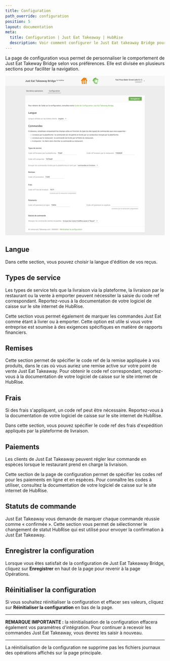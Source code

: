 ```yaml
---
title: Configuration
path_override: configuration
position: 5
layout: documentation
meta:
  title: Configuration | Just Eat Takeaway | HubRise
  description: Voir comment configurer le Just Eat takeaway Bridge pour un fonctionnement optimal avec Just Eat et votre logiciel de caisse ou les autres applications connectées.
---
```


La page de configuration vous permet de personnaliser le comportement de Just Eat Takeway Bridge selon vos préférences. Elle est divisée en plusieurs sections pour faciliter la navigation.

![Page de configuration de Just Eat Takeaway Bridge](./images/002-jet-configuration-page.png)

## Langue

Dans cette section, vous pouvez choisir la langue d'édition de vos reçus.

## Types de service

Les types de service tels que la livraison via la plateforme, la livraison par le restaurant ou la vente à emporter peuvent nécessiter la saisie du code ref correspondant. Reportez-vous à la documentation de votre logiciel de caisse sur le site internet de HubRise.

Cette section vous permet également de marquer les commandes Just Eat comme étant à livrer ou à emporter. Cette option est utile si vous votre entreprise est soumise à des exigences spécifiques en matière de rapports financiers.

## Remises

Cette section permet de spécifier le code ref de la remise appliquée à vos produits, dans le cas où vous auriez une remise active sur votre point de vente Just Eat Takeaway. Pour obtenir le code ref correspondant, reportez-vous à la documentation de votre logiciel de caisse sur le site internet de HubRise.

## Frais

Si des frais s'appliquent, un code ref peut être nécessaire. Reportez-vous à la documentation de votre logiciel de caisse sur le site internet de HubRise.

Dans cette section, vous pouvez spécifier le code ref des frais d'expédition appliqués par la plateforme de livraison.

## Paiements

Les clients de Just Eat Takeaway peuvent régler leur commande en espèces lorsque le restaurant prend en charge la livraison.

Cette section de la page de configuration permet de spécifier les codes ref pour les paiements en ligne et en espèces. Pour connaître les codes à utiliser, consultez la documentation de votre logiciel de caisse sur le site internet de HubRise.

## Statuts de commande

Just Eat Takeaway vous demande de marquer chaque commande réussie comme « confirmée ». Cette section vous permet de sélectionner le changement de statut HubRise qui est utilisé pour envoyer la confirmation à Just Eat Takeaway.

## Enregistrer la configuration

Lorsque vous êtes satisfait de la configuration de Just Eat Takeaway Bridge, cliquez sur **Enregistrer** en haut de la page pour revenir à la page Opérations.

## Réinitialiser la configuration

Si vous souhaitez réinitialiser la configuration et effacer ses valeurs, cliquez sur **Réinitialiser la configuration** en bas de la page.

---

**REMARQUE IMPORTANTE :** la réinitialisation de la configuration effacera également vos paramètres d'intégration. Pour continuer à recevoir les commandes Just Eat Takeaway, vous devrez les saisir à nouveau.

---

La réinitialisation de la configuration ne supprime pas les fichiers journaux des opérations affichés sur la page principale.
